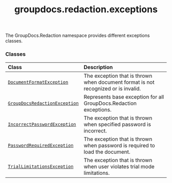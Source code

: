 ﻿---
title: groupdocs.redaction.exceptions
second_title: GroupDocs.Redaction for Python via .NET API References
description: 
type: docs
weight: 10
url: /groupdocs.redaction.exceptions/
is_root: false
---

The GroupDocs.Redaction namespace provides different exceptions classes.

### Classes
| Class | Description |
| :- | :- |
| [`DocumentFormatException`](/redaction/python-net/groupdocs.redaction.exceptions/documentformatexception) | The exception that is thrown when document format is not recognized or is invalid. |
| [`GroupDocsRedactionException`](/redaction/python-net/groupdocs.redaction.exceptions/groupdocsredactionexception) | Represents base exception for all GroupDocs.Redaction exceptions. |
| [`IncorrectPasswordException`](/redaction/python-net/groupdocs.redaction.exceptions/incorrectpasswordexception) | The exception that is thrown when specified password is incorrect. |
| [`PasswordRequiredException`](/redaction/python-net/groupdocs.redaction.exceptions/passwordrequiredexception) | The exception that is thrown when password is required to load the document. |
| [`TrialLimitationsException`](/redaction/python-net/groupdocs.redaction.exceptions/triallimitationsexception) | The exception that is thrown when user violates trial mode limitations. |


